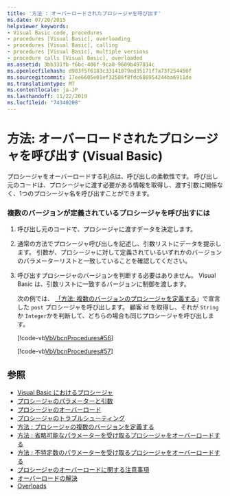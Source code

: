 ```yaml
---
title: '方法 : オーバーロードされたプロシージャを呼び出す'
ms.date: 07/20/2015
helpviewer_keywords:
- Visual Basic code, procedures
- procedures [Visual Basic], overloading
- procedures [Visual Basic], calling
- procedures [Visual Basic], multiple versions
- procedure calls [Visual Basic], overloaded
ms.assetid: 3bb331fb-f6bc-406f-9ca0-9609b497014c
ms.openlocfilehash: d983f5f6183c33141079ed35171f7a73f254450f
ms.sourcegitcommit: 17ee6605e01ef32506f8fdc686954244ba6911de
ms.translationtype: MT
ms.contentlocale: ja-JP
ms.lasthandoff: 11/22/2019
ms.locfileid: "74340208"
---
```

# <a name="how-to-call-an-overloaded-procedure-visual-basic"></a>方法: オーバーロードされたプロシージャを呼び出す (Visual Basic)
プロシージャをオーバーロードする利点は、呼び出しの柔軟性です。 呼び出し元のコードは、プロシージャに渡す必要がある情報を取得し、渡す引数に関係なく、1つのプロシージャ名を呼び出すことができます。  
  
### <a name="to-call-a-procedure-that-has-more-than-one-version-defined"></a>複数のバージョンが定義されているプロシージャを呼び出すには  
  
1. 呼び出し元のコードで、プロシージャに渡すデータを決定します。  
  
2. 通常の方法でプロシージャ呼び出しを記述し、引数リストにデータを提示します。 引数が、プロシージャに対して定義されているいずれかのバージョンのパラメーターリストと一致していることを確認してください。  
  
3. 呼び出すプロシージャのバージョンを判断する必要はありません。 Visual Basic は、引数リストに一致するバージョンに制御を渡します。  
  
     次の例では、 [「方法: 複数のバージョンのプロシージャを定義する](./how-to-define-multiple-versions-of-a-procedure.md)」で宣言した `post` プロシージャを呼び出します。 顧客 id を取得し、それが `String` か `Integer`かを判断して、どちらの場合も同じプロシージャを呼び出します。  
  
     [!code-vb[VbVbcnProcedures#56](~/samples/snippets/visualbasic/VS_Snippets_VBCSharp/VbVbcnProcedures/VB/Class1.vb#56)]  
  
     [!code-vb[VbVbcnProcedures#57](~/samples/snippets/visualbasic/VS_Snippets_VBCSharp/VbVbcnProcedures/VB/Class1.vb#57)]  
  
## <a name="see-also"></a>参照

- [Visual Basic におけるプロシージャ](./index.md)
- [プロシージャのパラメーターと引数](./procedure-parameters-and-arguments.md)
- [プロシージャのオーバーロード](./procedure-overloading.md)
- [プロシージャのトラブルシューティング](./troubleshooting-procedures.md)
- [方法 : プロシージャの複数のバージョンを定義する](./how-to-define-multiple-versions-of-a-procedure.md)
- [方法 : 省略可能なパラメーターを受け取るプロシージャをオーバーロードする](./how-to-overload-a-procedure-that-takes-optional-parameters.md)
- [方法 : 不特定数のパラメーターを受け取るプロシージャをオーバーロードする](./how-to-overload-a-procedure-that-takes-an-indefinite-number-of-parameters.md)
- [プロシージャのオーバーロードに関する注意事項](./considerations-in-overloading-procedures.md)
- [オーバーロードの解決](./overload-resolution.md)
- [Overloads](../../../../visual-basic/language-reference/modifiers/overloads.md)
